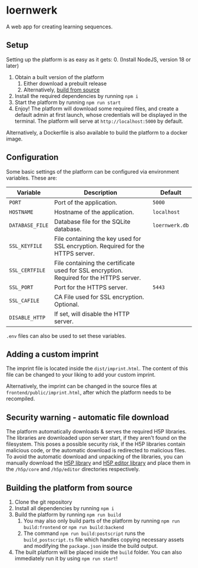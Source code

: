 # loernwerk

A web app for creating learning sequences.

## Setup
Setting up the platform is as easy as it gets:
0. (Install NodeJS, version 18 or later)
1. Obtain a built version of the platform
    1. Either download a prebuilt release
    2. Alternatively, [build from source](#building-the-platform-from-source)
2. Install the required dependencies by running `npm i`
3. Start the platform by running `npm run start`
4. Enjoy! The platform will download some required files, and create a default admin at first launch, whose credentials will be displayed in the terminal. The platform will serve at `http://localhost:5000` by default.

Alternatively, a Dockerfile is also available to build the platform to a docker image.

## Configuration

Some basic settings of the platform can be configured via environment variables. These are:

| Variable        | Description                                                                             | Default        |
|-----------------|-----------------------------------------------------------------------------------------|----------------|
| `PORT`          | Port of the application.                                                                | `5000`         |
| `HOSTNAME`      | Hostname of the application.                                                            | `localhost`    |
| `DATABASE_FILE` | Database file for the SQLite database.                                                  | `loernwerk.db` |
| `SSL_KEYFILE`   | File containing the key used for SSL encryption. Required for the HTTPS server.         |                |
| `SSL_CERTFILE`  | File containing the certificate used for SSL encryption. Required for the HTTPS server. |                |
| `SSL_PORT`      | Port for the HTTPS server.                                                              | `5443`         |
| `SSL_CAFILE`    | CA File used for SSL encryption. Optional.                                              |                |
| `DISABLE_HTTP`  | If set, will disable the HTTP server.                                                   |                |

`.env` files can also be used to set these variables.

## Adding a custom imprint
The imprint file is located inside the `dist/imprint.html`. The content of this file can be changed to your liking to add your custom imprint.

Alternatively, the imprint can be changed in the source files at `frontend/public/imprint.html`, after which the platform needs to be recompiled.

## Security warning - automatic file download
The platform automatically downloads & serves the required H5P libraries.
The libraries are downloaded upon server start, if they aren't found on the filesystem.
This poses a possible security risk, if the H5P libraries contain malicious code, or the automatic download is redirected to malicious files.
To avoid the automatic download and unpacking of the libraries, you can manually download the [H5P library](https://github.com/h5p/h5p-php-library/archive/1.24.0.zip) and [H5P editor library](https://github.com/h5p/h5p-editor-php-library/archive/1.24.1.zip) and place them in the `/h5p/core` and `/h5p/editor` directories respectively.

## Building the platform from source
1. Clone the git repository
2. Install all dependencies by running `npm i`
3. Build the platform by running `npm run build`
   1. You may also only build parts of the platform by running `npm run build:frontend` or `npm run build:backend`
   2. The command `npm run build:postscript` runs the `build_postscript.ts` file which handles copying necessary assets and modifying the `package.json` inside the build output.
4. The built platform will be placed inside the `build` folder. You can also immediately run it by using `npm run start`!
